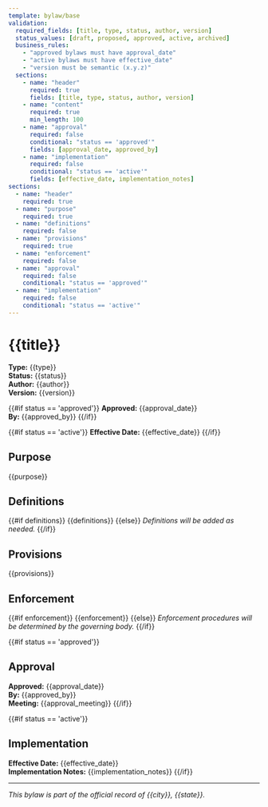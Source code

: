 ```yaml
---
template: bylaw/base
validation:
  required_fields: [title, type, status, author, version]
  status_values: [draft, proposed, approved, active, archived]
  business_rules:
    - "approved bylaws must have approval_date"
    - "active bylaws must have effective_date"
    - "version must be semantic (x.y.z)"
  sections:
    - name: "header"
      required: true
      fields: [title, type, status, author, version]
    - name: "content"
      required: true
      min_length: 100
    - name: "approval"
      required: false
      conditional: "status == 'approved'"
      fields: [approval_date, approved_by]
    - name: "implementation"
      required: false
      conditional: "status == 'active'"
      fields: [effective_date, implementation_notes]
sections:
  - name: "header"
    required: true
  - name: "purpose"
    required: true
  - name: "definitions"
    required: false
  - name: "provisions"
    required: true
  - name: "enforcement"
    required: false
  - name: "approval"
    required: false
    conditional: "status == 'approved'"
  - name: "implementation"
    required: false
    conditional: "status == 'active'"
---
```


# {{title}}

**Type:** {{type}}  
**Status:** {{status}}  
**Author:** {{author}}  
**Version:** {{version}}

{{#if status == 'approved'}} **Approved:** {{approval_date}}  
**By:** {{approved_by}} {{/if}}

{{#if status == 'active'}} **Effective Date:** {{effective_date}} {{/if}}

## Purpose

{{purpose}}

## Definitions

{{#if definitions}} {{definitions}} {{else}} _Definitions will be added as
needed._ {{/if}}

## Provisions

{{provisions}}

## Enforcement

{{#if enforcement}} {{enforcement}} {{else}} _Enforcement procedures will be
determined by the governing body._ {{/if}}

{{#if status == 'approved'}}

## Approval

**Approved:** {{approval_date}}  
**By:** {{approved_by}}  
**Meeting:** {{approval_meeting}} {{/if}}

{{#if status == 'active'}}

## Implementation

**Effective Date:** {{effective_date}}  
**Implementation Notes:** {{implementation_notes}} {{/if}}

---

_This bylaw is part of the official record of {{city}}, {{state}}._
